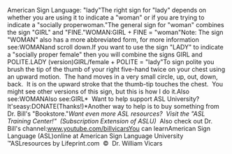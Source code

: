 American Sign Language: 
		"lady"The right sign for "lady" depends on 
whether you are using it to indicate a "woman" or if you are trying to indicate 
a "socially properwoman."The general sign for "woman" combines the sign "GIRL" and "FINE."WOMAN:GIRL + FINE = "woman"Note: The sign "WOMAN" also has a more abbreviated form, for more information 
see:WOMANand scroll down.If you want to use the sign "LADY" to indicate a "socially proper female" then 
you will combine the signs GIRL and POLITE.LADY (version)GIRL/female + POLITE = "lady"To sign polite you brush the tip of the thumb
  of your right five-hand twice on your chest using an upward motion.  The
  hand moves in a very small circle, up, out, down, back.  It is on the
  upward stroke that the thumb-tip touches the chest.  You might see other
  versions of this sign, but this is how I do it.Also see:WOMANAlso see:GIRL* 
Want to help support ASL University?  It'seasy:DONATE(Thanks!)*Another way to help is to buy something from Dr. Bill's "Bookstore."*Want even more ASL resources?  Visit the "ASL Training Center!"  (Subscription 
Extension of ASLU)*  Also check out Dr. Bill's channel:www.youtube.com/billvicarsYou can learnAmerican Sign Language (ASL)online at American Sign Language University ™ASLresources by Lifeprint.com  ©  Dr. William Vicars